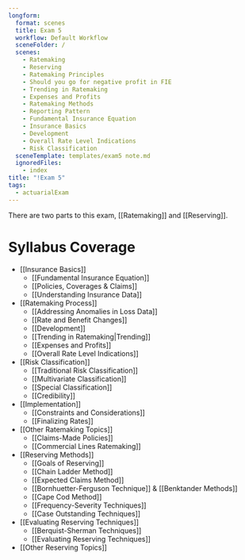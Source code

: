 ```yaml
---
longform:
  format: scenes
  title: Exam 5
  workflow: Default Workflow
  sceneFolder: /
  scenes:
    - Ratemaking
    - Reserving
    - Ratemaking Principles
    - Should you go for negative profit in FIE
    - Trending in Ratemaking
    - Expenses and Profits
    - Ratemaking Methods
    - Reporting Pattern
    - Fundamental Insurance Equation
    - Insurance Basics
    - Development
    - Overall Rate Level Indications
    - Risk Classification
  sceneTemplate: templates/exam5 note.md
  ignoredFiles:
    - index
title: "!Exam 5"
tags:
  - actuarialExam
---
```

There are two parts to this exam, [[Ratemaking]] and [[Reserving]].

# Syllabus Coverage

- [[Insurance Basics]]
	- [[Fundamental Insurance Equation]]
	- [[Policies, Coverages & Claims]]
	- [[Understanding Insurance Data]]
- [[Ratemaking Process]]
	- [[Addressing Anomalies in Loss Data]]
	- [[Rate and Benefit Changes]]
	- [[Development]]
	- [[Trending in Ratemaking|Trending]]
	- [[Expenses and Profits]]
	- [[Overall Rate Level Indications]]
- [[Risk Classification]]
	- [[Traditional Risk Classification]]
	- [[Multivariate Classification]]
	- [[Special Classification]]
	- [[Credibility]]
- [[Implementation]]
	- [[Constraints and Considerations]]
	- [[Finalizing Rates]]
- [[Other Ratemaking Topics]]
	- [[Claims-Made Policies]]
	- [[Commercial Lines Ratemaking]]
- [[Reserving Methods]]
	- [[Goals of Reserving]]
	- [[Chain Ladder Method]]
	- [[Expected Claims Method]]
	- [[Bornhuetter-Ferguson Technique]] & [[Benktander Methods]]
	- [[Cape Cod Method]]
	- [[Frequency-Severity Techniques]]
	- [[Case Outstanding Techniques]]
- [[Evaluating Reserving Techniques]]
	- [[Berquist-Sherman Techniques]]
	- [[Evaluating Reserving Techniques]]
- [[Other Reserving Topics]]
